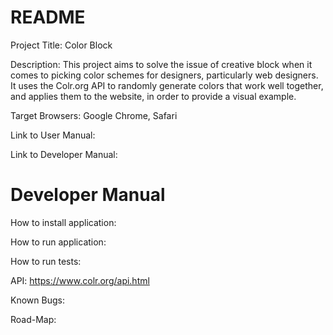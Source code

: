 # README

Project Title: Color Block

Description: This project aims to solve the issue of creative block when it comes to picking color schemes for designers, particularly web designers. It uses the Colr.org API to randomly generate colors that work well together, and applies them to the website, in order to provide a visual example.

Target Browsers: Google Chrome, Safari

Link to User Manual:

Link to Developer Manual:

# Developer Manual

How to install application:

How to run application:

How to run tests:

API: https://www.colr.org/api.html

Known Bugs:

Road-Map:
